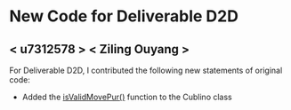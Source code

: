 # New Code for Deliverable D2D

## < u7312578 > < Ziling Ouyang >

For Deliverable D2D, I contributed the following new statements of original code:

- Added the [isValidMovePur()](https://gitlab.cecs.anu.edu.au/u7312578/comp1140-ass2-tue12s/-/blob/master/src/comp1140/ass2/Cublino.java#L233-254) function to the Cublino class